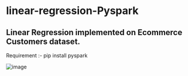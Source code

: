 # linear-regression-Pyspark

<h2>Linear Regression implemented on Ecommerce Customers dataset. </h2>

Requirement :- pip install pyspark



![image](https://user-images.githubusercontent.com/48207530/114753534-2e646d00-9d75-11eb-970d-d041ba8a91ba.png)
